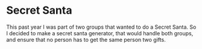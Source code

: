 # Secret Santa
This past year I was part of two groups that wanted to do a Secret Santa. So I decided to make a secret santa generator, that
would handle both groups, and ensure that no person has to get the same person two gifts.
